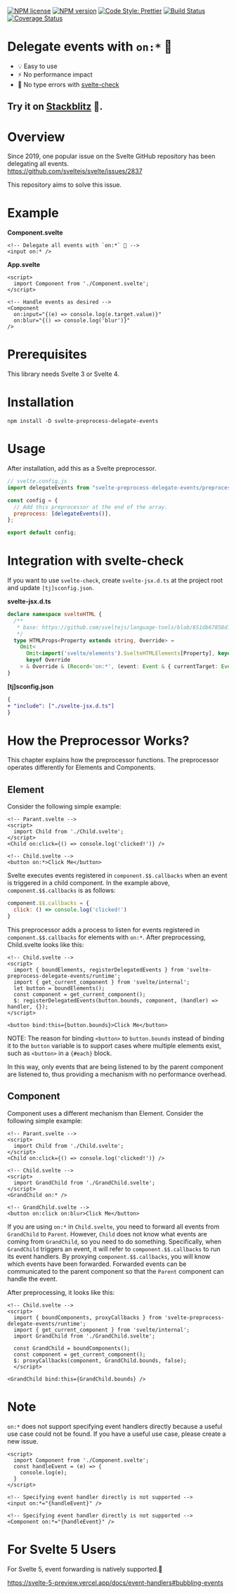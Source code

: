 [![NPM license](https://img.shields.io/npm/l/svelte-preprocess-delegate-events.svg)](https://www.npmjs.com/package/svelte-preprocess-delegate-events)
[![NPM version](https://img.shields.io/npm/v/svelte-preprocess-delegate-events.svg)](https://www.npmjs.com/package/svelte-preprocess-delegate-events)
[![Code Style: Prettier](https://img.shields.io/badge/code_style-prettier-ff69b4.svg)](https://github.com/prettier/prettier)
[![Build Status](https://github.com/baseballyama/svelte-preprocess-delegate-events/workflows/CI/badge.svg?branch=main)](https://github.com/baseballyama/svelte-preprocess-delegate-events/actions?query=workflow:ci)
[![Coverage Status](https://coveralls.io/repos/github/baseballyama/svelte-preprocess-delegate-events/badge.svg?branch=main)](https://coveralls.io/github/baseballyama/svelte-preprocess-delegate-events?branch=main)

# Delegate events with `on:*` 🎉

- 💡 Easy to use
- ⚡️ No performance impact
- 🔑 No type errors with [svelte-check](https://github.com/sveltejs/language-tools/tree/master/packages/svelte-check)

## Try it on [Stackblitz](https://stackblitz.com/edit/sveltejs-kit-template-default-rwmhls?file=src%2Froutes%2F%2Bpage.svelte&terminal=dev) 🚀.

# Overview

Since 2019, one popular issue on the Svelte GitHub repository has been delegating all events.<br>
https://github.com/sveltejs/svelte/issues/2837

This repository aims to solve this issue.

# Example

**Component.svelte**

```svelte
<!-- Delegate all events with `on:*` 🎉 -->
<input on:* />
```

**App.svelte**

```svelte
<script>
  import Component from './Component.svelte';
</script>

<!-- Handle events as desired -->
<Component
  on:input="{(e) => console.log(e.target.value)}"
  on:blur="{() => console.log('blur')}"
/>
```

# Prerequisites

This library needs Svelte 3 or Svelte 4.

# Installation

```shell
npm install -D svelte-preprocess-delegate-events
```

# Usage

After installation, add this as a Svelte preprocessor.

```js
// svelte.config.js
import delegateEvents from "svelte-preprocess-delegate-events/preprocess";

const config = {
  // Add this preprocessor at the end of the array.
  preprocess: [delegateEvents()],
};

export default config;
```

# Integration with svelte-check

If you want to use `svelte-check`, create `svelte-jsx.d.ts` at the project root and update `[tj]sconfig.json`.

**svelte-jsx.d.ts**
```ts
declare namespace svelteHTML {
  /**
   * base: https://github.com/sveltejs/language-tools/blob/651db67858d18ace44d000d263ac57ed5590ea05/packages/svelte2tsx/svelte-jsx.d.ts#L42
   */
  type HTMLProps<Property extends string, Override> =
    Omit<
      Omit<import('svelte/elements').SvelteHTMLElements[Property], keyof EventsWithColon<Omit<svelte.JSX.IntrinsicElements[Property & string], svelte.JSX.AttributeNames>>> & EventsWithColon<Omit<svelte.JSX.IntrinsicElements[Property & string], svelte.JSX.AttributeNames>>,
      keyof Override
    > & Override & (Record<'on:*', (event: Event & { currentTarget: EventTarget & EventTarget }) => any | never> | object);
}
```

**[tj]sconfig.json**
```diff
{
+ "include": ["./svelte-jsx.d.ts"]
}
```

# How the Preprocessor Works?

This chapter explains how the preprocessor functions. The preprocessor operates differently for Elements and Components.

## Element

Consider the following simple example:

```svelte
<!-- Parant.svelte -->
<script>
  import Child from './Child.svelte';
</script>
<Child on:click={() => console.log('clicked!')} />

<!-- Child.svelte -->
<button on:*>Click Me</button>
```

Svelte executes events registered in `component.$$.callbacks` when an event is triggered in a child component. In the example above, `component.$$.callbacks` is as follows:
```js
component.$$.callbacks = {
  click: () => console.log('clicked!')
}
```

This preprocessor adds a process to listen for events registered in `component.$$.callbacks` for elements with `on:*`. After preprocessing, Child.svelte looks like this:
```svelte
<!-- Child.svelte -->
<script>
  import { boundElements, registerDelegatedEvents } from 'svelte-preprocess-delegate-events/runtime';
  import { get_current_component } from 'svelte/internal';
  let button = boundElements();
  const component = get_current_component();
  $: registerDelegatedEvents(button.bounds, component, (handler) => handler, {});
</script>

<button bind:this={button.bounds}>Click Me</button>
```
NOTE: The reason for binding `<button>` to `button.bounds` instead of binding it to the `button` variable is to support cases where multiple elements exist, such as `<button>` in a `{#each}` block.

In this way, only events that are being listened to by the parent component are listened to, thus providing a mechanism with no performance overhead.

## Component

Component uses a different mechanism than Element. Consider the following simple example:
```svelte
<!-- Parant.svelte -->
<script>
  import Child from './Child.svelte';
</script>
<Child on:click={() => console.log('clicked!')} />

<!-- Child.svelte -->
<script>
  import GrandChild from './GrandChild.svelte';
</script>
<GrandChild on:* />

<!-- GrandChild.svelte -->
<button on:click on:blur>Click Me</button>
```

If you are using `on:*` in `Child.svelte`, you need to forward all events from `GrandChild` to `Parent`. However, `Child` does not know what events are coming from `GrandChild`, so you need to do something. Specifically, when `GrandChild` triggers an event, it will refer to `component.$$.callbacks` to run its event handlers. By proxying `component.$$.callbacks`, you will know which events have been forwarded. Forwarded events can be communicated to the parent component so that the `Parent` component can handle the event.

After preprocessing, it looks like this:
```svelte
<!-- Child.svelte -->
<script>
  import { boundComponents, proxyCallbacks } from 'svelte-preprocess-delegate-events/runtime';
  import { get_current_component } from 'svelte/internal';
  import GrandChild from './GrandChild.svelte';

  const GrandChild = boundComponents();
  const component = get_current_component();
  $: proxyCallbacks(component, GrandChild.bounds, false);
  </script>

<GrandChild bind:this={GrandChild.bounds} />
```

# Note

`on:*` does not support specifying event handlers directly because a useful use case could not be found. If you have a useful use case, please create a new issue.

```svelte
<script>
  import Component from './Component.svelte';
  const handleEvent = (e) => {
    console.log(e);
  }
</script>

<!-- Specifying event handler directly is not supported -->
<input on:*="{handleEvent}" />

<!-- Specifying event handler directly is not supported -->
<Component on:*="{handleEvent}" />
```

# For Svelte 5 Users

For Svelte 5, event forwarding is natively supported.🎉

https://svelte-5-preview.vercel.app/docs/event-handlers#bubbling-events
